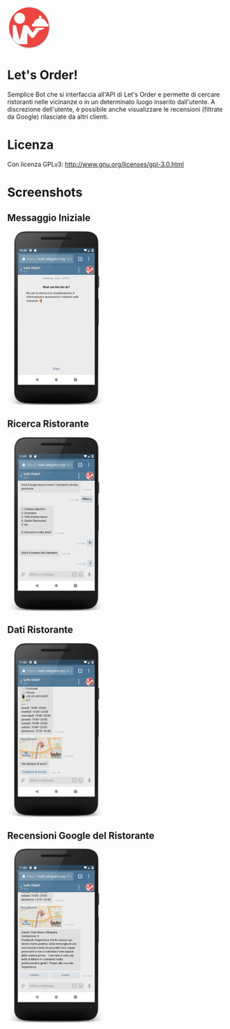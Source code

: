 <a><img src='https://raw.githubusercontent.com/andreadeluna/ProgettoPDGT/master/img/icona.png' alt='icon' height='100'/></a>

# Let's Order!
Semplice Bot che si interfaccia all'API di Let's Order e permette di cercare ristoranti nelle vicinanze o in un determinato luogo inserito dall'utente. A discrezione dell'utente, è possibile anche visualizzare le recensioni (filtrate da Google) rilasciate da altri clienti.

# Licenza
Con licenza GPLv3: http://www.gnu.org/licenses/gpl-3.0.html

# Screenshots

## Messaggio Iniziale

<a><img src='https://raw.githubusercontent.com/andreadeluna/ProgettoPDGT/master/img/descrizione_bot.png' height='400' alt='icon' align="center"/></a>

## Ricerca Ristorante

<a><img src='https://raw.githubusercontent.com/andreadeluna/ProgettoPDGT/master/img/bot_cerca.png' height='400' alt='icon' align="center"/></a>

## Dati Ristorante

<a><img src='https://raw.githubusercontent.com/andreadeluna/ProgettoPDGT/master/img/ristorante_bot.png' height='400' alt='icon' align="center"/></a>

## Recensioni Google del Ristorante

<a><img src='https://raw.githubusercontent.com/andreadeluna/ProgettoPDGT/master/img/recensioni_bot.png' height='400' alt='icon' align="center"/></a>
